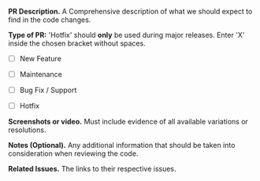 **PR Description.** A Comprehensive description of what we should expect to find in the code changes.


**Type of PR:** 'Hotfix' should **only** be used during major releases. Enter 'X' inside the chosen bracket without spaces.
- [ ] New Feature
- [ ] Maintenance
- [ ] Bug Fix / Support
- [ ] Hotfix 


**Screenshots or video.** Must include evidence of all available variations or resolutions.


**Notes (Optional).** Any additional information that should be taken into consideration when reviewing the code.


**Related Issues.** The links to their respective issues.
